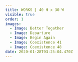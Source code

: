 ```yaml
---
title: WORKS | 40 H x 30 W
visible: true
order: 1
images:
  - Image: Better Together
  - Image: Departure
  - Image: Begin Again
  - Image: Coexistence 41
  - Image: Coexistence 48
date: 2020-01-28T03:25:04.470Z
---
```


